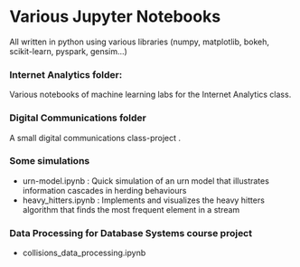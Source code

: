 # Various Jupyter Notebooks
All written in python using various libraries (numpy, matplotlib, bokeh, scikit-learn, pyspark, gensim...)

### Internet Analytics folder:
Various notebooks of machine learning labs for the Internet Analytics class.

### Digital Communications folder
A small digital communications class-project .

### Some simulations
-  urn-model.ipynb : Quick simulation of an urn model that illustrates information cascades in herding behaviours
-  heavy_hitters.ipynb : Implements and visualizes the heavy hitters algorithm that finds the most frequent element in a stream

### Data Processing for Database Systems course project
- collisions_data_processing.ipynb
